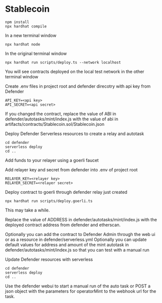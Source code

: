 # Stablecoin

```shell
npm install
npx hardhat compile
```

In a new terminal window
```shell
npx hardhat node
```

In the original terminal window
```shell
npx hardhat run scripts/deploy.ts --network localhost
```

You will see contracts deployed on the local test network in the other terminal window

Create .env files in project root and defender direcotry with api key from Defender
```shell
API_KEY=<api key>
API_SECRET=<api secret>
```

If you changed the contract, replace the value of ABI in defender/autotasks/mint/index.js with the value of abi in artifacts/contracts/Stablecoin.sol/Stablecoin.json

Deploy Defender Serverless resources to create a relay and autotask
```shell
cd defender
serverless deploy
cd ..
```

Add funds to your relayer using a goerli faucet

Add relayer key and secret from defender into .env of project root
```shell
RELAYER_KEY=<relayer key>
RELAYER_SECRET=<relayer secret>
```

Deploy contract to goerli through defender relay just created 
```shell
npx hardhat run scripts/deploy.goerli.ts
```
This may take a while.  

Replace the value of ADDRESS in defender/autotasks/mint/index.js with the deployed contract address from defender and etherscan.

Optionally you can add the contract to Defender Admin through the web ui or as a resource in defender/serverless.yml 
Optionally you can update default values for address and amount of the mint autotask in defender/autotasks/mint/index.js so that you can test with a manual run

Update Defender resources with serverless
```shell
cd defender
serverless deploy
cd ..
```

Use the defender webui to start a manual run of the auto task or POST a json object with the parameters for operatorMint to the webhook url for the task.